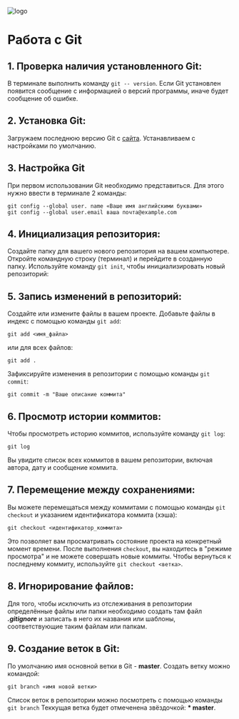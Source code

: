 ![logo](1color-lightbg@2x.png)
# Работа с Git

## 1. Проверка наличия установленного Git:
В терминале выполнить команду `git -- version`.
Если Git установлен появится сообщение с информацией о версий программы, иначе будет сообщение об ошибке.

## 2. Установка Git:
Загружаем последнюю версию Git с [сайта](https://git-scm.com/downloads).
Устанавливаем с настройками по умолчанию.

## 3. Настройка Git
При первом использовании Git необходимо представиться. 
Для этого нужно ввести в терминале 2 команды:
```
git config --global user. name «Ваше имя английскими буквами»
git config --global user.email ваша почта@example.com
```

## 4. Инициализация репозитория:
Создайте папку для вашего нового репозитория на вашем компьютере.
Откройте командную строку (терминал) и перейдите в созданную папку.
Используйте команду `git init`, чтобы инициализировать новый репозиторий:


## 5. Запись изменений в репозиторий:
Создайте или измените файлы в вашем проекте.
Добавьте файлы в индекс с помощью команды `git add`:
```
git add <имя_файла>
```
или для всех файлов:
```
git add .
```
Зафиксируйте изменения в репозитории с помощью команды `git commit`:
```
git commit -m "Ваше описание коммита"
```


## 6. Просмотр истории коммитов:
Чтобы просмотреть историю коммитов, используйте команду `git log`:
```
git log
```
Вы увидите список всех коммитов в вашем репозитории, включая автора, дату и сообщение коммита.

## 7. Перемещение между сохранениями:
Вы можете перемещаться между коммитами с помощью команды `git checkout` и указанием идентификатора коммита (хэша):
```
git checkout <идентификатор_коммита>
```
Это позволяет вам просматривать состояние проекта на конкретный момент времени. После выполнения `checkout`, вы находитесь в "режиме просмотра" и не можете совершать новые коммиты. Чтобы вернуться к последнему коммиту, используйте `git checkout <ветка>`.

## 8. Игнорирование файлов: 
Для того, чтобы исключить из отслеживания в репозитории определённые файлы или папки необходимо создать там файл ***.gitignore*** и записать в него их названия или шаблоны, соответствующие таким файлам или папкам.

## 9. Создание веток  в Git:
По умолчанию имя основной ветки в Git - **master**.
Создать ветку можно командой:
```
git branch «имя новой ветки>
```
Список веток в  репозитории можно посмотреть с помощью команды `git branch`
Теккущая ветка будет отмеченена звёздочкой: **\* master**.
